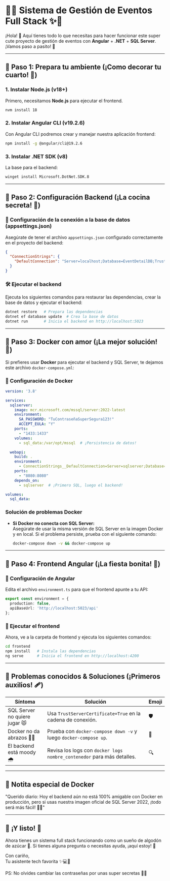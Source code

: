 
# 🌸✨ Sistema de Gestión de Eventos Full Stack ✨🌸

¡Hola! 👋 Aquí tienes todo lo que necesitas para hacer funcionar este super cute proyecto de gestión de eventos con **Angular** + **.NET** + **SQL Server**. ¡Vamos paso a pasito! 👣

---

## 🌈 Paso 1: Prepara tu ambiente (¡Como decorar tu cuarto! 🎀)

### 1. Instalar Node.js (v18+)
Primero, necesitamos **Node.js** para ejecutar el frontend.

```bash
nvm install 18
```

### 2. Instalar Angular CLI (v19.2.6)
Con Angular CLI podremos crear y manejar nuestra aplicación frontend:

```bash
npm install -g @angular/cli@19.2.6
```

### 3. Instalar .NET SDK (v8)
La base para el backend:

```bash
winget install Microsoft.DotNet.SDK.8
```

---

## 🧸 Paso 2: Configuración Backend (¡La cocina secreta! 🍳)

### 🎀 Configuración de la conexión a la base de datos (appsettings.json)
Asegúrate de tener el archivo `appsettings.json` configurado correctamente en el proyecto del backend:

```json
{
  "ConnectionStrings": {
    "DefaultConnection": "Server=localhost;Database=EventDetailDB;Trusted_Connection=True;TrustServerCertificate=True;"
  }
}
```

### 🛠 Ejecutar el backend
Ejecuta los siguientes comandos para restaurar las dependencias, crear la base de datos y ejecutar el backend:

```bash
dotnet restore   # Prepara las dependencias
dotnet ef database update  # Crea la base de datos
dotnet run       # Inicia el backend en http://localhost:5023
```

---

## 💖 Paso 3: Docker con amor (¡La mejor solución! 💌)

Si prefieres usar **Docker** para ejecutar el backend y SQL Server, te dejamos este archivo `docker-compose.yml`:

### 🎀 Configuración de Docker
```yaml
version: '3.8'

services:
  sqlserver:
    image: mcr.microsoft.com/mssql/server:2022-latest
    environment:
      SA_PASSWORD: "TuContraseñaSuperSegura123!"
      ACCEPT_EULA: "Y"
    ports:
      - "1433:1433"
    volumes:
      - sql_data:/var/opt/mssql  # ¡Persistencia de datos!

  webapi:
    build: .
    environment:
      - ConnectionStrings__DefaultConnection=Server=sqlserver;Database=EventDetailDB;User=sa;Password=TuContraseñaSuperSegura123;
    ports:
      - "8080:8080"
    depends_on:
      - sqlserver  # ¡Primero SQL, luego el backend!

volumes:
  sql_data:
```

### Solución de problemas Docker

- **Si Docker no conecta con SQL Server:**  
  Asegúrate de usar la misma versión de SQL Server en la imagen Docker y en local. Si el problema persiste, prueba con el siguiente comando:

  ```bash
  docker-compose down -v && docker-compose up
  ```

---

## 🎨 Paso 4: Frontend Angular (¡La fiesta bonita! 🎉)

### 🧸 Configuración de Angular
Edita el archivo `environment.ts` para que el frontend apunte a tu API:

```typescript
export const environment = {
  production: false,
  apiBaseUrl: 'http://localhost:5023/api'
};
```

### 🎀 Ejecutar el frontend
Ahora, ve a la carpeta de frontend y ejecuta los siguientes comandos:

```bash
cd frontend
npm install   # Instala las dependencias
ng serve      # Inicia el frontend en http://localhost:4200
```

---

## 🍭 Problemas conocidos & Soluciones (¡Primeros auxilios! 🩹)

| Síntoma                              | Solución                                      | Emoji |
|--------------------------------------|-----------------------------------------------|-------|
| SQL Server no quiere jugar 😾        | Usa `TrustServerCertificate=True` en la cadena de conexión. | 🛡️ |
| Docker no da abrazos 🐳❌            | Prueba con `docker-compose down -v` y luego `docker-compose up`. | 🔄 |
| El backend está moody 🌧️            | Revisa los logs con `docker logs nombre_contenedor` para más detalles. | 🔍 |

---

## 💌 Notita especial de Docker
"Querido diario: Hoy el backend aún no está 100% amigable con Docker en producción, pero si usas nuestra imagen oficial de SQL Server 2022, ¡todo será más fácil! 🐇✨"

---

## 🎊 ¡Y listo! 🎉
Ahora tienes un sistema full stack funcionando como un sueño de algodón de azúcar 🍬. Si tienes alguna pregunta o necesitas ayuda, ¡aquí estoy! 💖

Con cariño,  
Tu asistente tech favorita ✨💻🌸

PS: No olvides cambiar las contraseñas por unas super secretas 🤫🔑
